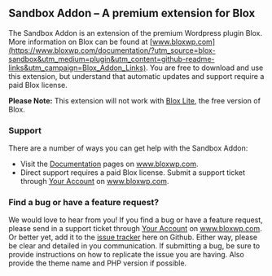 ## Sandbox Addon – A premium extension for Blox

The Sandbox Addon is an extension of the premium Wordpress plugin Blox. More information on Blox can be found at [www.bloxwp.com](https://www.bloxwp.com/documentation/?utm_source=blox-sandbox&utm_medium=plugin&utm_content=github-readme-links&utm_campaign=Blox_Addon_Links). You are free to download and use this extension, but understand that automatic updates and support require a paid Blox license. 

**Please Note:** This extension will not work with [Blox Lite](https://wordpress.org/support/plugin/blox-lite), the free version of Blox.

### Support

There are a number of ways you can get help with the Sandbox Addon:

* Visit the [Documentation](https://www.bloxwp.com/documentation/?utm_source=blox-sandbox&utm_medium=plugin&utm_content=github-readme-links&utm_campaign=Blox_Plugin_Links) pages on www.bloxwp.com.
* Direct support requires a paid Blox license. Submit a support ticket through [Your Account](https://www.bloxwp.com/your-account/?utm_source=blox-sandbox&utm_medium=plugin&utm_content=github-readme-links&utm_campaign=Blox_Plugin_Links) on www.bloxwp.com. 

### Find a bug or have a feature request?

We would love to hear from you! If you find a bug or have a feature request, please send in a support ticket through [Your Account](https://www.bloxwp.com/your-account/?utm_source=blox-sandbox&utm_medium=plugin&utm_content=github-readme-links&utm_campaign=Blox_Addon_Links) on www.bloxwp.com. Or better yet, add it to the [issue tracker](https://github.com/ndiego/blox-sandbox/issues) here on Github. Either way, please be clear and detailed in you communication. If submitting a bug, be sure to provide instructions on how to replicate the issue you are having. Also provide the theme name and PHP version if possible. 
